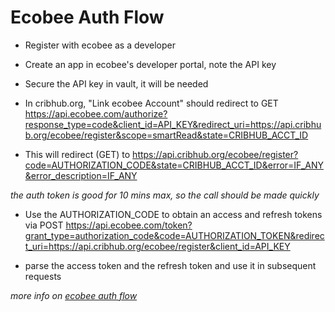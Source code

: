
# Ecobee Auth Flow

* Register with ecobee as a developer

* Create an app in ecobee's developer portal, note the API key

* Secure the API key in vault, it will be needed

* In cribhub.org, "Link ecobee Account" should redirect to GET https://api.ecobee.com/authorize?response_type=code&client_id=API_KEY&redirect_uri=https://api.cribhub.org/ecobee/register&scope=smartRead&state=CRIBHUB_ACCT_ID

* This will redirect (GET) to https://api.cribhub.org/ecobee/register?code=AUTHORIZATION_CODE&state=CRIBHUB_ACCT_ID&error=IF_ANY&error_description=IF_ANY

*the auth token is good for 10 mins max, so the call should be made quickly*

* Use the AUTHORIZATION_CODE to obtain an access and refresh tokens via POST https://api.ecobee.com/token?grant_type=authorization_code&code=AUTHORIZATION_TOKEN&redirect_uri=https://api.cribhub.org/ecobee/register&client_id=API_KEY

* parse the access token and the refresh token and use it in subsequent requests

*more info on [ecobee auth flow](https://www.ecobee.com/home/developer/api/documentation/v1/auth/authz-code-authorization.shtml)*
